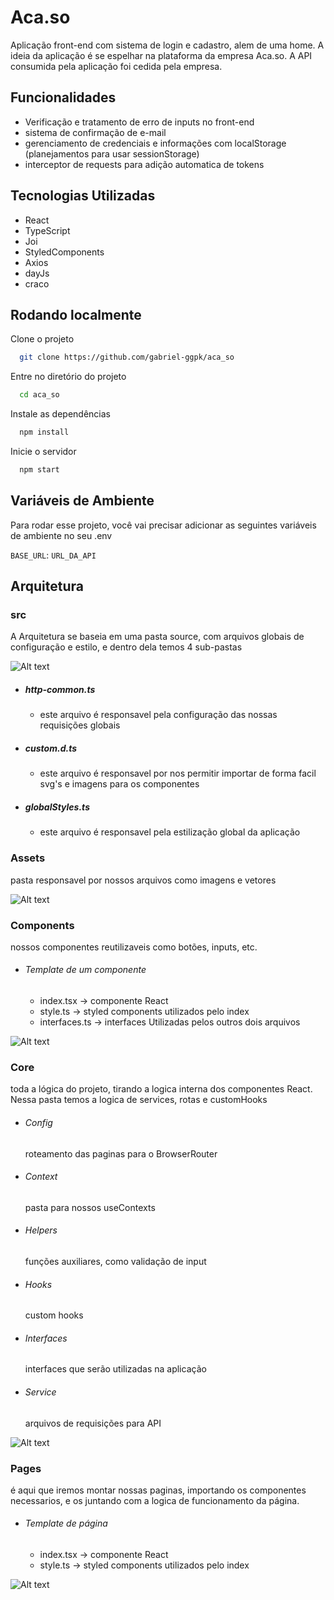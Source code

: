 
# Aca.so

Aplicação front-end com sistema de login e cadastro, alem de uma home. A ideia da aplicação é se espelhar na plataforma da empresa Aca.so.
A API consumida pela aplicação foi cedida pela empresa.


## Funcionalidades

- Verificação e tratamento de erro de inputs no front-end
- sistema de confirmação de e-mail
- gerenciamento de credenciais e informações com localStorage (planejamentos para usar sessionStorage)
- interceptor de requests para adição automatica de tokens


## Tecnologias Utilizadas

- React
- TypeScript
- Joi
- StyledComponents
- Axios
- dayJs
- craco
## Rodando localmente

Clone o projeto

```bash
  git clone https://github.com/gabriel-ggpk/aca_so
```

Entre no diretório do projeto

```bash
  cd aca_so
```

Instale as dependências

```bash
  npm install
```

Inicie o servidor

```bash
  npm start
```


## Variáveis de Ambiente

Para rodar esse projeto, você vai precisar adicionar as seguintes variáveis de ambiente no seu .env

`BASE_URL`: `URL_DA_API`


## Arquitetura
  ### src
  A Arquitetura se baseia em uma pasta source, com arquivos globais de configuração e estilo, e dentro dela temos 4 sub-pastas

  ![Alt text](/src/assets/readme/src.png)
  - #####  http-common.ts
    - este arquivo é responsavel pela configuração das nossas requisições globais 
  - #####  custom.d.ts
    - este arquivo é responsavel por nos permitir importar de forma facil svg's e imagens para os componentes
  - #####  globalStyles.ts
    - este arquivo é responsavel pela estilização global da aplicação
  ### Assets
  pasta responsavel por nossos arquivos como imagens e vetores

  ![Alt text](/src/assets/readme/assets.png "Optional Title")

  ### Components
  nossos componentes reutilizaveis como botões, inputs, etc.
  - ###### Template de um componente
    - index.tsx -> componente React
    - style.ts -> styled components utilizados pelo index 
    - interfaces.ts -> interfaces Utilizadas pelos outros dois arquivos

  ![Alt text](/src/assets/readme/components.png "Optional Title")

 
  ### Core

  toda a lógica do projeto, tirando a logica interna dos componentes React.
   Nessa pasta temos a logica de services, rotas e customHooks
  - ###### Config
    roteamento das paginas para o BrowserRouter
  - ###### Context
    pasta para nossos useContexts
  - ###### Helpers
    funções auxiliares, como validação de input
  - ###### Hooks
    custom hooks
  - ###### Interfaces
    interfaces que serão utilizadas na aplicação
  - ###### Service
    arquivos de requisições para API

  ![Alt text](/src/assets/readme/core.png "Optional Title")

  ### Pages
  é aqui que iremos montar nossas paginas, importando os componentes necessarios, e os juntando com a logica de funcionamento da página.
  - ###### Template de página
    - index.tsx -> componente React
    - style.ts -> styled components utilizados pelo index 

  ![Alt text](/src/assets/readme/pages.png "Optional Title")

